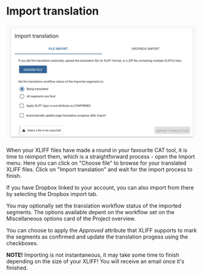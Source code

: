 # Import translation

![Import dialog](/img/dashboard2/import.png)

When your XLIFF files have made a round in your favourite CAT tool, it is time to reimport them, which is a straightforward process - open the Import menu. Here you can click on "Choose file" to browse for your translated XLIFF files. Click on "Import translation" and wait for the import process to finish.

If you have Dropbox linked to your account, you can also import from there by selecting the Dropbox import tab.

You may optionally set the translation workflow status of the imported segments. The options available depent on the workflow set on the Miscellaneous options card of the Project overview.

You can choose to apply the *Approved* attribute that XLIFF supports to mark the segments as confirmed and update the translation progess using the checkboxes.

**NOTE!** Importing is not instantaneous, it may take some time to finish depending on the size of your XLIFF! You will receive an email once it's finished.
